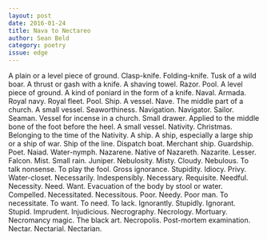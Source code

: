 ```yaml
---
layout: post 
date: 2016-01-24
title: Nava to Nectareo 
author: Sean Beld
category: poetry
issue: edge
---
```

A plain or a level piece of ground. Clasp-knife. Folding-knife. Tusk of a wild boar. A thrust or gash with a knife. A shaving towel. Razor. Pool. A level piece of ground. A kind of poniard in the form of a knife. Naval. Armada. Royal navy. Royal fleet. Pool. Ship. A vessel. Nave. The middle part of a church. A small vessel. Seaworthiness. Navigation. Navigator. Sailor. Seaman. Vessel for incense in a church. Small drawer. Applied to the middle bone of the foot before the heel. A small vessel. Nativity. Christmas. Belonging to the time of the Nativity. A ship. A ship, especially a large ship or a ship of war. Ship of the line. Dispatch boat. Merchant ship. Guardship. Poet. Naiad. Water-nymph. Nazarene. Native of Nazareth. Nazarite. Lesser. Falcon. Mist. Small rain. Juniper. Nebulosity. Misty. Cloudy. Nebulous. To talk nonsense. To play the fool. Gross ignorance. Stupidity. Idiocy. Privy. Water-closet. Necessarily. Indespensibly. Necessary. Requisite. Needful. Necessity. Need. Want. Evacuation of the body by stool or water. Compelled. Necessitated. Necessitous. Poor. Needy. Poor man. To necessitate. To want. To need. To lack. Ignorantly. Stupidly. Ignorant. Stupid. Imprudent. Injudicious. Necrography. Necrology. Mortuary. Necromancy magic. The black art. Necropolis. Post-mortem examination. Nectar. Nectarial. Nectarian.